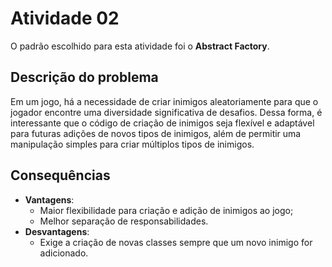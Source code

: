 # Atividade 02
O padrão escolhido para esta atividade foi o **Abstract Factory**.

## Descrição do problema
Em um jogo, há a necessidade de criar inimigos aleatoriamente para que o jogador encontre uma diversidade significativa de desafios. Dessa forma, é interessante que o código de criação de inimigos seja flexível e adaptável para futuras adições de novos tipos de inimigos, além de permitir uma manipulação simples para criar múltiplos tipos de inimigos.

## Consequências
- **Vantagens**:
    - Maior flexibilidade para criação e adição de inimigos ao jogo;
    - Melhor separação de responsabilidades.
- **Desvantagens**:
    - Exige a criação de novas classes sempre que um novo inimigo for adicionado.
